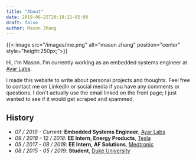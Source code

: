 ```yaml
---
title: "About"
date: 2019-06-25T20:19:21-05:00
draft: false
author: Mason Zhang
---
```


{{< image src="/images/me.png" alt="mason zhang" position="center" style="height:250px;">}}

Hi, I'm Mason. I'm currently working as an embedded systems engineer at [Ayar Labs](https://ayarlabs.com/). 

I made this website to write about personal projects and thoughts. Feel free to contact me on LinkedIn or social media if you have any comments or questions. I don't actually use the email linked on the front page; I just wanted to see if it would get scraped and spammed. 

## History

- *07 / 2019 - Current*: **Embedded Systems Engineer**, [Ayar Labs](https://ayarlabs.com/)
- *09 / 2018 - 12 / 2018*: **EE Intern, Energy Products**, [Tesla](https://www.tesla.com/powerpack)
- *05 / 2017 - 08 / 2018*: **EE Intern, AF Solutions**, [Medtronic](https://www.medtronic.com/us-en/healthcare-professionals/products/cardiac-rhythm/ablation-atrial-fibrillation.html)
- *08 / 2015 - 05 / 2019*: **Student**, [Duke University](https://www.duke.edu/)
